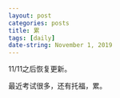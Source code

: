 ```yaml
---
layout: post
categories: posts
title: 累
tags: [daily]
date-string: November 1, 2019
---
```


11/11之后恢复更新。

最近考试很多，还有托福，累。